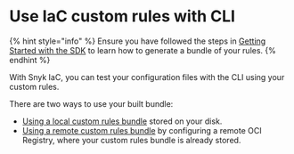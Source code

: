 # Use IaC custom rules with CLI

{% hint style="info" %}
Ensure you have followed the steps in [Getting Started with the SDK](../getting-started-with-the-sdk/) to learn how to generate a bundle of your rules.
{% endhint %}

With Snyk IaC, you can test your configuration files with the CLI using your custom rules.

There are two ways to use your built bundle:

* [Using a local custom rules bundle](using-a-local-custom-rules-bundle.md) stored on your disk.
* [Using a remote custom rules bundle](using-a-remote-custom-rules-bundle.md) by configuring a remote OCI Registry, where your custom rules bundle is already stored.

